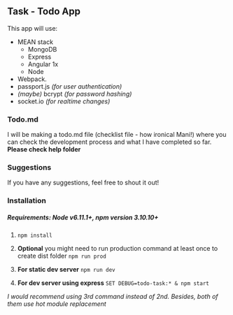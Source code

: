 ## Task - Todo App
This app will use:
* MEAN stack
  * MongoDB
  * Express 
  * Angular 1x
  * Node
* Webpack. 
* passport.js _(for user authentication)_
* _(maybe)_ bcrypt _(for password hashing)_ 
* socket.io _(for realtime changes)_

### Todo.md
I will be making a todo.md file (checklist file - how ironical Mani!) where you can check the development process and what I have completed so far. **Please check help folder**

### Suggestions
If you have any suggestions, feel free to shout it out!

### Installation
##### Requirements: _Node v6.11.1+, npm version 3.10.10+_

1. `npm install`

2. **Optional** you might need to run production command at least once to create dist folder `npm run prod`

3. **For static dev server** `npm run dev`

4. **For dev server using express** `SET DEBUG=todo-task:* & npm start`

_I would recommend using 3rd command instead of 2nd. Besides, both of them use hot module replacement_